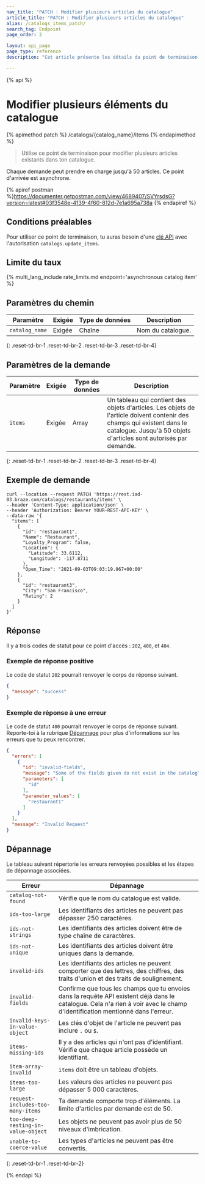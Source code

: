 ```yaml
---
nav_title: "PATCH : Modifier plusieurs articles du catalogue"
article_title: "PATCH : Modifier plusieurs articles du catalogue"
alias: /catalogs_items_patch/
search_tag: Endpoint
page_order: 2

layout: api_page
page_type: reference
description: "Cet article présente les détails du point de terminaison de Braze Modifier plusieurs éléments de catalogue."

---
```

{% api %}
# Modifier plusieurs éléments du catalogue
{% apimethod patch %}
/catalogs/{catalog_name}/items
{% endapimethod %}

> Utilise ce point de terminaison pour modifier plusieurs articles existants dans ton catalogue.

Chaque demande peut prendre en charge jusqu'à 50 articles. Ce point d'arrivée est asynchrone.

{% apiref postman %}https://documenter.getpostman.com/view/4689407/SVYrsdsG?version=latest#03f3548e-4139-4f60-812d-7e1a695a738a {% endapiref %}

## Conditions préalables

Pour utiliser ce point de terminaison, tu auras besoin d'une [clé API]({{site.baseurl}}/api/basics#rest-api-key/) avec l'autorisation `catalogs.update_items`.

## Limite du taux

{% multi_lang_include rate_limits.md endpoint='asynchronous catalog item' %}

## Paramètres du chemin

| Paramètre | Exigée | Type de données | Description |
|---|---|---|---|
| `catalog_name` | Exigée | Chaîne | Nom du catalogue. |
{: .reset-td-br-1 .reset-td-br-2 .reset-td-br-3 .reset-td-br-4}

## Paramètres de la demande

| Paramètre | Exigée | Type de données | Description |
|---|---|---|---|
| `items` | Exigée | Array | Un tableau qui contient des objets d'articles. Les objets de l'article doivent contenir des champs qui existent dans le catalogue. Jusqu'à 50 objets d'articles sont autorisés par demande. |
{: .reset-td-br-1 .reset-td-br-2 .reset-td-br-3 .reset-td-br-4}

## Exemple de demande

```
curl --location --request PATCH 'https://rest.iad-03.braze.com/catalogs/restaurants/items' \
--header 'Content-Type: application/json' \
--header 'Authorization: Bearer YOUR-REST-API-KEY' \
--data-raw '{
  "items": [
    {
      "id": "restaurant1",
      "Name": "Restaurant",
      "Loyalty_Program": false,
      "Location": {
        "Latitude": 33.6112,
        "Longitude": -117.8711
      },
      "Open_Time": "2021-09-03T09:03:19.967+00:00"
    },
    {
      "id": "restaurant3",
      "City": "San Francisco",
      "Rating": 2
    }
  ]
}'
```

## Réponse

Il y a trois codes de statut pour ce point d'accès : `202`, `400`, et `404`.

### Exemple de réponse positive

Le code de statut `202` pourrait renvoyer le corps de réponse suivant.

```json
{
  "message": "success"
}
```

### Exemple de réponse à une erreur

Le code de statut `400` pourrait renvoyer le corps de réponse suivant. Reporte-toi à la rubrique [Dépannage](#troubleshooting) pour plus d'informations sur les erreurs que tu peux rencontrer.

```json
{
  "errors": [
    {
      "id": "invalid-fields",
      "message": "Some of the fields given do not exist in the catalog",
      "parameters": [
        "id"
      ],
      "parameter_values": [
        "restaurant1"
      ]
    }
  ],
  "message": "Invalid Request"
}
```

## Dépannage

Le tableau suivant répertorie les erreurs renvoyées possibles et les étapes de dépannage associées.

| Erreur | Dépannage |
| --- | --- |
| `catalog-not-found` | Vérifie que le nom du catalogue est valide. |
| `ids-too-large` | Les identifiants des articles ne peuvent pas dépasser 250 caractères. |
| `ids-not-strings` | Les identifiants des articles doivent être de type chaîne de caractères. |
| `ids-not-unique` | Les identifiants des articles doivent être uniques dans la demande. |
| `invalid-ids` | Les identifiants des articles ne peuvent comporter que des lettres, des chiffres, des traits d'union et des traits de soulignement. |
| `invalid-fields` | Confirme que tous les champs que tu envoies dans la requête API existent déjà dans le catalogue. Cela n'a rien à voir avec le champ d'identification mentionné dans l'erreur. |
| `invalid-keys-in-value-object` | Les clés d'objet de l'article ne peuvent pas inclure `.` ou `$`. |
| `items-missing-ids` | Il y a des articles qui n'ont pas d'identifiant. Vérifie que chaque article possède un identifiant. |
| `item-array-invalid` | `items` doit être un tableau d'objets. |
| `items-too-large` | Les valeurs des articles ne peuvent pas dépasser 5 000 caractères. |
| `request-includes-too-many-items` | Ta demande comporte trop d'éléments. La limite d'articles par demande est de 50. |
| `too-deep-nesting-in-value-object` | Les objets ne peuvent pas avoir plus de 50 niveaux d'imbrication. |
| `unable-to-coerce-value` | Les types d'articles ne peuvent pas être convertis. |
{: .reset-td-br-1 .reset-td-br-2}

{% endapi %}